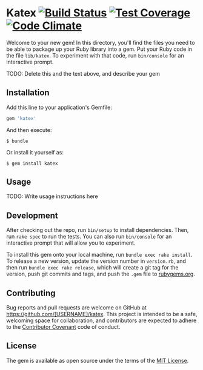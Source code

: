 # Katex [![Build Status](https://travis-ci.org/glebm/katex-ruby.svg?branch=master)](https://travis-ci.org/glebm/katex-ruby) [![Test Coverage](https://codeclimate.com/github/glebm/katex-ruby/badges/coverage.svg)](https://codeclimate.com/github/glebm/katex-ruby/coverage) [![Code Climate](https://codeclimate.com/github/glebm/katex-ruby/badges/gpa.svg)](https://codeclimate.com/github/glebm/katex-ruby)

Welcome to your new gem! In this directory, you'll find the files you need to be able to package up your Ruby library into a gem. Put your Ruby code in the file `lib/katex`. To experiment with that code, run `bin/console` for an interactive prompt.

TODO: Delete this and the text above, and describe your gem

## Installation

Add this line to your application's Gemfile:

```ruby
gem 'katex'
```

And then execute:

    $ bundle

Or install it yourself as:

    $ gem install katex

## Usage

TODO: Write usage instructions here

## Development

After checking out the repo, run `bin/setup` to install dependencies. Then, run `rake spec` to run the tests. You can also run `bin/console` for an interactive prompt that will allow you to experiment.

To install this gem onto your local machine, run `bundle exec rake install`. To release a new version, update the version number in `version.rb`, and then run `bundle exec rake release`, which will create a git tag for the version, push git commits and tags, and push the `.gem` file to [rubygems.org](https://rubygems.org).

## Contributing

Bug reports and pull requests are welcome on GitHub at https://github.com/[USERNAME]/katex. This project is intended to be a safe, welcoming space for collaboration, and contributors are expected to adhere to the [Contributor Covenant](http://contributor-covenant.org) code of conduct.


## License

The gem is available as open source under the terms of the [MIT License](http://opensource.org/licenses/MIT).

